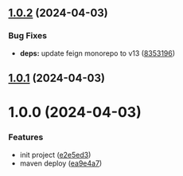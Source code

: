 ## [1.0.2](https://github.com/nicholasM95/vwgroup-connector/compare/v1.0.1...v1.0.2) (2024-04-03)


### Bug Fixes

* **deps:** update feign monorepo to v13 ([8353196](https://github.com/nicholasM95/vwgroup-connector/commit/83531966b56bfd5416386af9876695322bb087fb))

## [1.0.1](https://github.com/nicholasM95/vwgroup-connector/compare/v1.0.0...v1.0.1) (2024-04-03)

# 1.0.0 (2024-04-03)


### Features

* init project ([e2e5ed3](https://github.com/nicholasM95/vwgroup-connector/commit/e2e5ed378656504720bbb812b8e251197d1ef5d0))
* maven deploy ([ea9e4a7](https://github.com/nicholasM95/vwgroup-connector/commit/ea9e4a7f89934dd80e65ebdba8696781e6600602))
